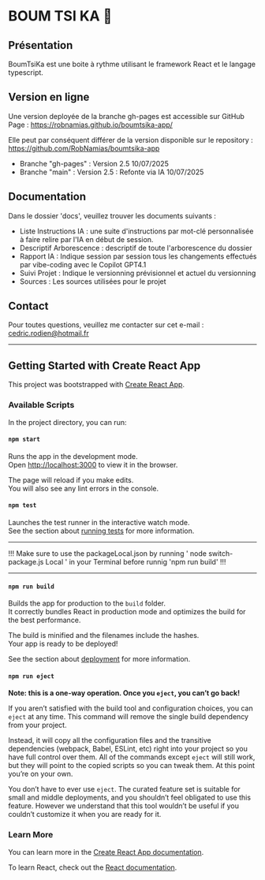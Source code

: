 # BOUM TSI KA 🥁

## Présentation

BoumTsiKa est une boite à rythme utilisant le framework React et le langage typescript.

## Version en ligne

Une version deployée de la branche gh-pages est accessible sur GitHub Page : <https://robnamias.github.io/boumtsika-app/>

Elle peut par conséquent différer de la version disponible sur le repository : <https://github.com/RobNamias/boumtsika-app>

- Branche "gh-pages" : Version 2.5 10/07/2025
- Branche "main" : Version 2.5 : Refonte via IA 10/07/2025

## Documentation

Dans le dossier 'docs', veuillez trouver les documents  suivants :

- Liste Instructions IA : une suite d'instructions par mot-clé personnalisée à faire relire par l'IA en début de session.
- Descriptif Arborescence : descriptif de toute l'arborescence du dossier
- Rapport IA  : Indique session par session tous les changements effectués par vibe-coding avec le Copilot GPT4.1
- Suivi Projet : Indique le versionning prévisionnel et actuel du versionning
- Sources : Les sources utilisées pour le projet

## Contact

Pour toutes questions, veuillez me contacter sur cet e-mail : <cedric.rodien@hotmail.fr>

----

## Getting Started with Create React App

This project was bootstrapped with [Create React App](https://github.com/facebook/create-react-app).

### Available Scripts

In the project directory, you can run:

#### `npm start`

Runs the app in the development mode.\
Open [http://localhost:3000](http://localhost:3000) to view it in the browser.

The page will reload if you make edits.\
You will also see any lint errors in the console.

#### `npm test`

Launches the test runner in the interactive watch mode.\
See the section about [running tests](https://facebook.github.io/create-react-app/docs/running-tests) for more information.

----

!!! Make sure to use the packageLocal.json by running ' node switch-package.js Local ' in your Terminal before runnig 'npm run build' !!!

----

#### `npm run build`

Builds the app for production to the `build` folder.\
It correctly bundles React in production mode and optimizes the build for the best performance.

The build is minified and the filenames include the hashes.\
Your app is ready to be deployed!

See the section about [deployment](https://facebook.github.io/create-react-app/docs/deployment) for more information.

#### `npm run eject`

**Note: this is a one-way operation. Once you `eject`, you can’t go back!**

If you aren’t satisfied with the build tool and configuration choices, you can `eject` at any time. This command will remove the single build dependency from your project.

Instead, it will copy all the configuration files and the transitive dependencies (webpack, Babel, ESLint, etc) right into your project so you have full control over them. All of the commands except `eject` will still work, but they will point to the copied scripts so you can tweak them. At this point you’re on your own.

You don’t have to ever use `eject`. The curated feature set is suitable for small and middle deployments, and you shouldn’t feel obligated to use this feature. However we understand that this tool wouldn’t be useful if you couldn’t customize it when you are ready for it.

### Learn More

You can learn more in the [Create React App documentation](https://facebook.github.io/create-react-app/docs/getting-started).

To learn React, check out the [React documentation](https://reactjs.org/).
